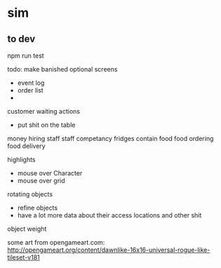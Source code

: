 # sim

## to dev

npm run test


todo:
make banished optional screens
 - event log
 - order list
 -
customer waiting actions
 - put shit on the table

 money
 hiring staff
staff competancy
fridges contain food
food ordering
food delivery

highlights
 - mouse over Character
 - mouse over grid

rotating objects
 - refine objects
  - have a lot more data about their access locations and other shit

object weight


some art from opengameart.com:
http://opengameart.org/content/dawnlike-16x16-universal-rogue-like-tileset-v181
